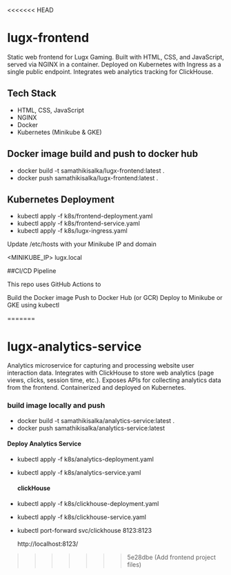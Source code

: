 <<<<<<< HEAD
# lugx-frontend
Static web frontend for Lugx Gaming. Built with HTML, CSS, and JavaScript, served via NGINX in a container. Deployed on Kubernetes with Ingress as a single public endpoint. Integrates web analytics tracking for ClickHouse.

## Tech Stack
- HTML, CSS, JavaScript
- NGINX
- Docker
- Kubernetes (Minikube & GKE)

## Docker image build and push to docker hub
- docker build -t samathikisalka/lugx-frontend:latest .
- docker push samathikisalka/lugx-frontend:latest .

## Kubernetes Deployment

- kubectl apply -f k8s/frontend-deployment.yaml
- kubectl apply -f k8s/frontend-service.yaml
- kubectl apply -f k8s/lugx-ingress.yaml

Update /etc/hosts with your Minikube IP and domain

<MINIKUBE_IP> lugx.local

##CI/CD Pipeline

This repo uses GitHub Actions to

Build the Docker image
Push to Docker Hub (or GCR)
Deploy to Minikube or GKE using kubectl

  
=======
# lugx-analytics-service
Analytics microservice for capturing and processing website user interaction data. Integrates with ClickHouse to store web analytics (page views, clicks, session time, etc.). Exposes APIs for collecting analytics data from the frontend. Containerized and deployed on Kubernetes.
### build image locally and push 

- docker build -t samathikisalka/analytics-service:latest .
- docker push samathikisalka/analytics-service:latest

#### Deploy Analytics Service

- kubectl apply -f k8s/analytics-deployment.yaml
- kubectl apply -f k8s/analytics-service.yaml

  #### clickHouse
  
- kubectl apply -f k8s/clickhouse-deployment.yaml
- kubectl apply -f k8s/clickhouse-service.yaml
- kubectl port-forward svc/clickhouse 8123:8123

  http://localhost:8123/



>>>>>>> 5e28dbe (Add frontend project files)
